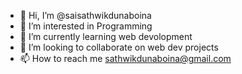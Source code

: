 - 👋 Hi, I’m @saisathwikdunaboina
- 👀 I’m interested in Programming
- 🌱 I’m currently learning web devolopment
- 💞️ I’m looking to collaborate on web dev projects 
- 📫 How to reach me sathwikdunaboina@gmail.com

<!---
saisathwikdunaboina/saisathwikdunaboina is a ✨ special ✨ repository because its `README.md` (this file) appears on your GitHub profile.
You can click the Preview link to take a look at your changes.
--->
